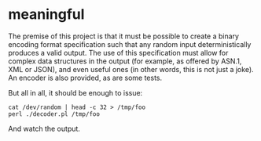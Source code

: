 # meaningful

The premise of this project is that it must be possible to create
a binary encoding format specification such that any random input
deterministically produces a valid output.
The use of this specification must allow for complex data structures
in the output (for example, as offered by ASN.1, XML or JSON),
and even useful ones (in other words, this is not just a joke).
An encoder is also provided, as are some tests.

But all in all, it should be enough to issue:

    cat /dev/random | head -c 32 > /tmp/foo
    perl ./decoder.pl /tmp/foo

And watch the output.

